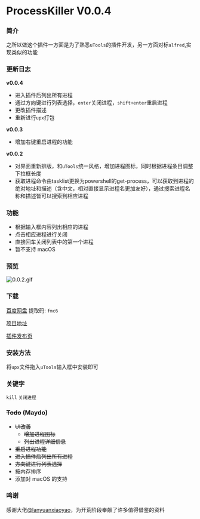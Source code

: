 # ProcessKiller V0.0.4

### 简介

之所以做这个插件一方面是为了熟悉`uTools`的插件开发，另一方面对标`alfred`,实现类似的功能

### 更新日志

**v0.0.4**

- 进入插件后列出所有进程
- 通过方向键进行列表选择，`enter`关闭进程，`shift+enter`重启进程
- 更改插件描述
- 重新进行`upx`打包

**v0.0.3**

- 增加右键重启进程的功能

**v0.0.2**

- 对界面重新排版，和`uTools`统一风格，增加进程图标，同时根据进程条目调整下拉框长度
- 获取进程命令由tasklist更换为powershell的get-process，可以获取到进程的绝对地址和描述（含中文，相对直接显示进程名更加友好），通过搜索进程名称和描述皆可以搜索到相应进程

### 功能

- 根据输入框内容列出相应的进程
- 点击相应进程进行关闭
- 直接回车关闭列表中的第一个进程
- 暂不支持 macOS

### 预览

![0.0.2.gif](https://i.loli.net/2019/03/27/5c9ae3d193b1d.gif)



### 下载

[百度网盘](https://pan.baidu.com/s/1nfBnFLMdXisWATVYBKqONw) 提取码: `fmc6`

[项目地址](https://github.com/fofolee/uTools-ProcessKiller/)

[插件发布页](https://yuanliao.info/d/296)

### 安装方法

将`upx`文件拖入`uTools`输入框中安装即可

### 关键字

`kill` `关闭进程`

### ~~Todo~~ (Maydo)

- ~~UI改善~~
  - ~~增加进程图标~~
  - ~~列出进程详细信息~~
- ~~重启进程功能~~
- ~~进入插件后列出所有进程~~
- ~~方向键进行列表选择~~
- 按内存排序
- 添加对 macOS 的支持

### 鸣谢

感谢大佬[@lanyuanxiaoyao](https://yuanliao.info/u/1737)，为开荒阶段奉献了许多值得借鉴的资料